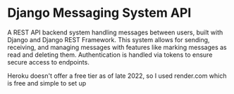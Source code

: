# Django Messaging System API

A REST API backend system handling messages between users, built with Django and Django REST Framework.
This system allows for sending, receiving, and managing messages with features like marking messages as read and deleting them.
Authentication is handled via tokens to ensure secure access to endpoints.

Heroku doesn't offer a free tier as of late 2022, so I used render.com which is free and simple to set up
